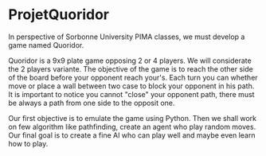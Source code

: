 # ProjetQuoridor
In perspective of Sorbonne University PIMA classes, we must develop a game named Quoridor.

Quoridor is a 9x9 plate game opposing 2 or 4 players. We will considerate the 2 players variante.
The objective of the game is to reach the other side of the board before your opponent reach your's. 
Each turn you can whether move or place a wall between two case to block your opponent in his path.
It is important to notice you cannot "close" your opponent path, there must be always a path from one side to the opposit one.

Our first objective is to emulate the game using Python. Then we shall work on few algorithm like pathfinding, create an agent who play random moves.
Our final goal is to create a fine AI who can play well and maybe even learn how to play.
